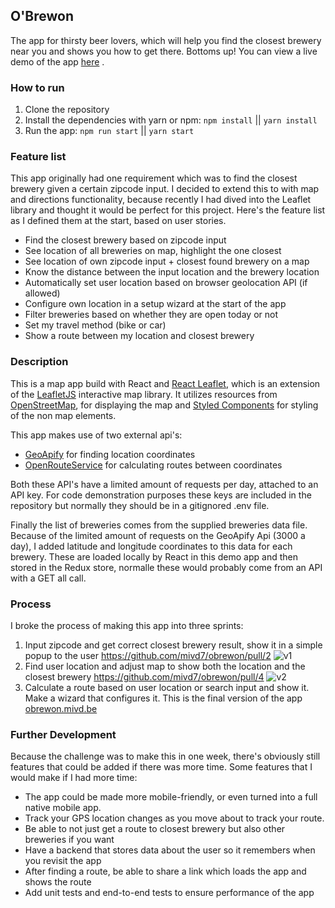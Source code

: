 ## O'Brewon
The app for thirsty beer lovers, which will help you find the closest brewery near you and shows you how to get there. Bottoms up! You can view a live demo of the app [here](https://obrewon.mivd.be/) .

### How to run
1. Clone the repository
2. Install the dependencies with yarn or npm: `npm install` || `yarn install`
3. Run the app: `npm run start` || `yarn start`

### Feature list
This app originally had one requirement which was to find the closest brewery given a certain zipcode input. I decided to extend this to with map and directions functionality, because recently I had dived into the Leaflet library and thought it would be perfect for this project. Here's the feature list as I defined them at the start, based on user stories.

 - Find the closest brewery based on zipcode input
 - See location of all breweries on map, highlight the one closest
 - See location of own zipcode input + closest found brewery on a map
 - Know the distance between the input location and the brewery location
 - Automatically set user location based on browser geolocation API (if allowed)
 - Configure own location in a setup wizard at the start of the app
 - Filter breweries based on whether they are open today or not
 - Set my travel method (bike or car)
 - Show a route between my location and closest brewery
 
### Description
This is a map app build with React and [React Leaflet](https://react-leaflet.js.org/), which is an extension of the [LeafletJS](https://leafletjs.com/) interactive map library. It utilizes resources from [OpenStreetMap](https://www.openstreetmap.org/), for displaying the map and [Styled Components](https://styled-components.com/) for styling of the non map elements. 

This app makes use of two external api's:

 - [GeoApify](https://www.geoapify.com/) for finding location coordinates
 - [OpenRouteService](https://openrouteservice.org/) for calculating routes between coordinates

Both these API's have a limited amount of requests per day, attached to an API key. For code demonstration purposes these keys are included in the repository but normally they should be in a gitignored .env file. 

Finally the list of breweries comes from the supplied breweries data file. Because of the limited amount of requests on the GeoApify Api (3000 a day), I added latitude and longitude coordinates to this data for each brewery. These are loaded locally by React in this demo app and then stored in the Redux store, normalle these would probably come from an API with a GET all call.

### Process
I broke the process of making this app into three sprints:
 1. Input zipcode and get correct closest brewery result, show it in a simple popup to the user
	 https://github.com/mivd7/obrewon/pull/2
	 ![v1](https://media.giphy.com/media/NXYWl52yuaWLRTOXwC/source.gif)
 2. Find user location and adjust map to show both the location and the closest brewery
 https://github.com/mivd7/obrewon/pull/4
 ![v2](https://media.giphy.com/media/4WkmXCnEkPpicsorAn/source.gif)
 3.  Calculate a route based on user location or search input and show it. Make a wizard that configures it. This is the final version of the app
 [obrewon.mivd.be](https://obrewon.mivd.be)

### Further Development
Because the challenge was to make this in one week, there's obviously still features that could be added if there was more time. Some features that I would make if I had more time:

 - The app could be made more mobile-friendly, or even turned into a full native mobile app.
 - Track your GPS location changes as you move about to track your route. 
 - Be able to not just get a route to closest brewery but also other breweries if you want
 - Have a backend that stores data about the user so it remembers when you revisit the app
 - After finding a route, be able to share a link which loads the app and shows the route
 - Add unit tests and end-to-end tests to ensure performance of the app